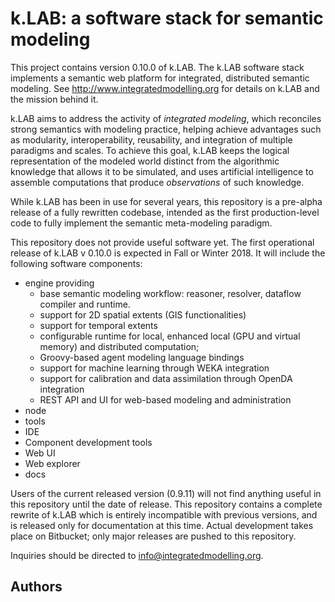 # k.LAB: a software stack for semantic modeling

This project contains version 0.10.0 of k.LAB. The k.LAB software stack implements 
a semantic web platform for integrated, distributed semantic modeling. See http://www.integratedmodelling.org 
for details on k.LAB and the mission behind it.

k.LAB aims to address the activity of _integrated modeling_, which reconciles strong 
semantics with modeling practice, helping achieve advantages such as modularity, 
interoperability, reusability, and integration of multiple paradigms and scales. 
To achieve this goal, k.LAB keeps the logical representation of the modeled world 
distinct from the algorithmic knowledge that allows it to be simulated, and uses 
artificial intelligence to assemble computations that produce *observations* of such 
knowledge.

While k.LAB has been in use for several years, this repository is a pre-alpha release 
of a fully rewritten codebase, intended as the first production-level code to fully 
implement the semantic meta-modeling paradigm. 

This repository does not provide useful software yet. The first operational release 
of k.LAB v 0.10.0 is expected in Fall or Winter 2018. It will include the following 
software components:

- engine providing
    - base semantic modeling workflow: reasoner, resolver, dataflow compiler and 
      runtime.
    - support for 2D spatial extents (GIS functionalities)
    - support for temporal extents
    - configurable runtime for local, enhanced local (GPU and virtual memory) and 
      distributed computation;
    - Groovy-based agent modeling language bindings
    - support for machine learning through WEKA integration
    - support for calibration and data assimilation through OpenDA integration
    - REST API and UI for web-based modeling and administration
- node
- tools
- IDE
- Component development tools
- Web UI
- Web explorer
- docs


Users of the current released version (0.9.11) will not find anything useful in this 
repository until the date of release. This repository contains a complete rewrite 
of k.LAB which is entirely incompatible with previous versions, and is released only 
for documentation at this time. Actual development takes place on Bitbucket; only 
major releases are pushed to this repository.

Inquiries should be directed to info@integratedmodelling.org.

## Authors

